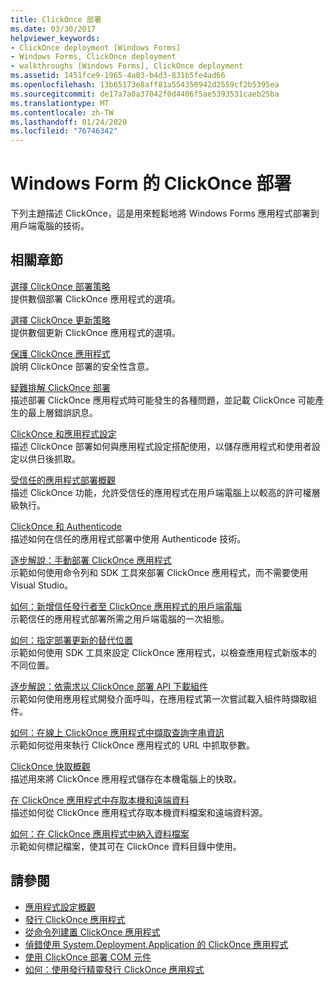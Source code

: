 ```yaml
---
title: ClickOnce 部署
ms.date: 03/30/2017
helpviewer_keywords:
- ClickOnce deployment [Windows Forms]
- Windows Forms, ClickOnce deployment
- walkthroughs [Windows Forms], ClickOnce deployment
ms.assetid: 1451fce9-1965-4a03-b4d3-831b5fe4ad66
ms.openlocfilehash: 13b65173e8aff81a554350942d2559cf2b5395ea
ms.sourcegitcommit: de17a7a0a37042f0d4406f5ae5393531caeb25ba
ms.translationtype: MT
ms.contentlocale: zh-TW
ms.lasthandoff: 01/24/2020
ms.locfileid: "76746342"
---
```

# <a name="clickonce-deployment-for-windows-forms"></a>Windows Form 的 ClickOnce 部署
下列主題描述 ClickOnce，這是用來輕鬆地將 Windows Forms 應用程式部署到用戶端電腦的技術。  
  
## <a name="related-sections"></a>相關章節  
 [選擇 ClickOnce 部署策略](/visualstudio/deployment/choosing-a-clickonce-deployment-strategy)  
 提供數個部署 ClickOnce 應用程式的選項。  
  
 [選擇 ClickOnce 更新策略](/visualstudio/deployment/choosing-a-clickonce-update-strategy)  
 提供數個更新 ClickOnce 應用程式的選項。  
  
 [保護 ClickOnce 應用程式](/visualstudio/deployment/securing-clickonce-applications)  
 說明 ClickOnce 部署的安全性含意。  
  
 [疑難排解 ClickOnce 部署](/visualstudio/deployment/troubleshooting-clickonce-deployments)  
 描述部署 ClickOnce 應用程式時可能發生的各種問題，並記載 ClickOnce 可能產生的最上層錯誤訊息。  
  
 [ClickOnce 和應用程式設定](/visualstudio/deployment/clickonce-and-application-settings)  
 描述 ClickOnce 部署如何與應用程式設定搭配使用，以儲存應用程式和使用者設定以供日後抓取。  
  
 [受信任的應用程式部署概觀](/visualstudio/deployment/trusted-application-deployment-overview)  
 描述 ClickOnce 功能，允許受信任的應用程式在用戶端電腦上以較高的許可權層級執行。  
  
 [ClickOnce 和 Authenticode](/visualstudio/deployment/clickonce-and-authenticode)  
 描述如何在信任的應用程式部署中使用 Authenticode 技術。  
  
 [逐步解說：手動部署 ClickOnce 應用程式](/visualstudio/deployment/walkthrough-manually-deploying-a-clickonce-application)  
 示範如何使用命令列和 SDK 工具來部署 ClickOnce 應用程式，而不需要使用 Visual Studio。  
  
 [如何：新增信任發行者至 ClickOnce 應用程式的用戶端電腦](/visualstudio/deployment/how-to-add-a-trusted-publisher-to-a-client-computer-for-clickonce-applications)  
 示範信任的應用程式部署所需之用戶端電腦的一次組態。  
  
 [如何：指定部署更新的替代位置](/visualstudio/deployment/how-to-specify-an-alternate-location-for-deployment-updates)  
 示範如何使用 SDK 工具來設定 ClickOnce 應用程式，以檢查應用程式新版本的不同位置。  
  
 [逐步解說：依需求以 ClickOnce 部署 API 下載組件](/visualstudio/deployment/walkthrough-downloading-assemblies-on-demand-with-the-clickonce-deployment-api)  
 示範如何使用應用程式開發介面呼叫，在應用程式第一次嘗試載入組件時擷取組件。  
  
 [如何：在線上 ClickOnce 應用程式中擷取查詢字串資訊](/visualstudio/deployment/how-to-retrieve-query-string-information-in-an-online-clickonce-application)  
 示範如何從用來執行 ClickOnce 應用程式的 URL 中抓取參數。  
  
 [ClickOnce 快取概觀](/visualstudio/deployment/clickonce-cache-overview)  
 描述用來將 ClickOnce 應用程式儲存在本機電腦上的快取。  
  
 [在 ClickOnce 應用程式中存取本機和遠端資料](/visualstudio/deployment/accessing-local-and-remote-data-in-clickonce-applications)  
 描述如何從 ClickOnce 應用程式存取本機資料檔案和遠端資料源。  
  
 [如何：在 ClickOnce 應用程式中納入資料檔案](/visualstudio/deployment/how-to-include-a-data-file-in-a-clickonce-application)  
 示範如何標記檔案，使其可在 ClickOnce 資料目錄中使用。  
  
## <a name="see-also"></a>請參閱

- [應用程式設定概觀](./advanced/application-settings-overview.md)
- [發行 ClickOnce 應用程式](/visualstudio/deployment/publishing-clickonce-applications)
- [從命令列建置 ClickOnce 應用程式](/visualstudio/deployment/building-clickonce-applications-from-the-command-line)
- [偵錯使用 System.Deployment.Application 的 ClickOnce 應用程式](/visualstudio/deployment/debugging-clickonce-applications-that-use-system-deployment-application)
- [使用 ClickOnce 部署 COM 元件](/visualstudio/deployment/deploying-com-components-with-clickonce)
- [如何：使用發行精靈發行 ClickOnce 應用程式](/visualstudio/deployment/how-to-publish-a-clickonce-application-using-the-publish-wizard)
